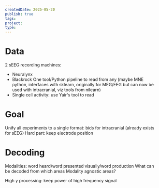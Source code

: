 ```yaml
---
createdDate: 2025-05-20
publish: true
tags: 
project: 
type:
---
```

# Data
2 sEEG recording machines:
- Neuralynx
- Blackrock
One tool/Python pipeline to read from any (maybe MNE python, interfaces with sklearn, originally for MEG/EEG but can now be used with intracranial, viz tools from nilearn)
- Single cell activity: use Yair's tool to read

# Goal
Unify all experiments to a single format: bids for intracranial (already exists for sEEG)
Hard part: keep electrode position

# Decoding
Modalities: word heard/word presented visually/word production
What can be decoded from which areas
Modality agnostic areas?

High $\gamma$ processing: keep power of high frequency signal